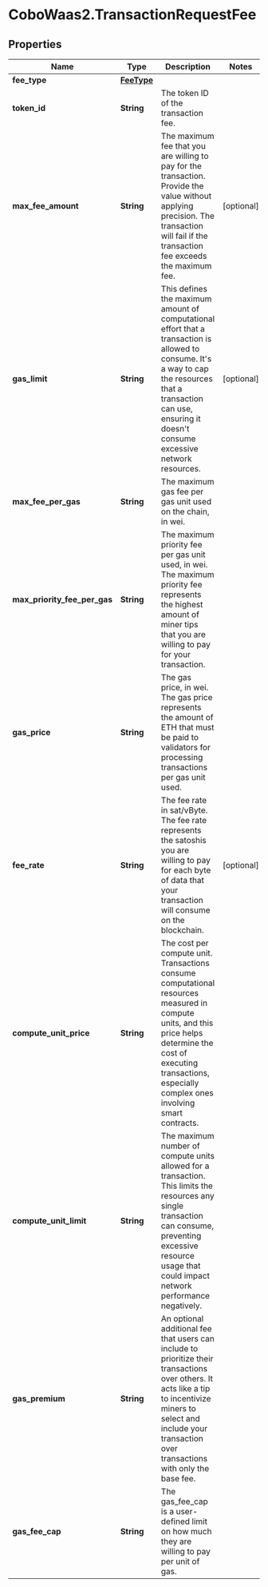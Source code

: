 # CoboWaas2.TransactionRequestFee

## Properties

Name | Type | Description | Notes
------------ | ------------- | ------------- | -------------
**fee_type** | [**FeeType**](FeeType.md) |  | 
**token_id** | **String** | The token ID of the transaction fee. | 
**max_fee_amount** | **String** | The maximum fee that you are willing to pay for the transaction. Provide the value without applying precision. The transaction will fail if the transaction fee exceeds the maximum fee. | [optional] 
**gas_limit** | **String** | This defines the maximum amount of computational effort that a transaction is allowed to consume. It&#39;s a way to cap the resources that a transaction can use, ensuring it doesn&#39;t consume excessive network resources. | [optional] 
**max_fee_per_gas** | **String** | The maximum gas fee per gas unit used on the chain, in wei. | 
**max_priority_fee_per_gas** | **String** | The maximum priority fee per gas unit used, in wei. The maximum priority fee represents the highest amount of miner tips that you are willing to pay for your transaction. | 
**gas_price** | **String** | The gas price, in wei. The gas price represents the amount of ETH that must be paid to validators for processing transactions per gas unit used. | 
**fee_rate** | **String** | The fee rate in sat/vByte. The fee rate represents the satoshis you are willing to pay for each byte of data that your transaction will consume on the blockchain. | [optional] 
**compute_unit_price** | **String** | The cost per compute unit. Transactions consume computational resources measured in compute units, and this price helps determine the cost of executing transactions, especially complex ones involving smart contracts. | 
**compute_unit_limit** | **String** | The maximum number of compute units allowed for a transaction. This limits the resources any single transaction can consume, preventing excessive resource usage that could impact network performance negatively. | 
**gas_premium** | **String** | An optional additional fee that users can include to prioritize their transactions over others. It acts like a tip to incentivize miners to select and include your transaction over transactions with only the base fee. | 
**gas_fee_cap** | **String** | The gas_fee_cap is a user-defined limit on how much they are willing to pay per unit of gas. | 


